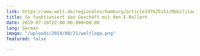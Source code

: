 ```yaml
---
link: https://www.welt.de/regionales/hamburg/article197625151/Mobilitaet-So-funktioniert-das-Geschaeft-mit-den-E-Rollern.html
title: So funktioniert das Geschäft mit den E-Rollern
date: 2019-07-28T22:00:00.000+00:00
lang: German
image: "/uploads/2019/08/21/weltlogo.png"
featured: false

---
```

